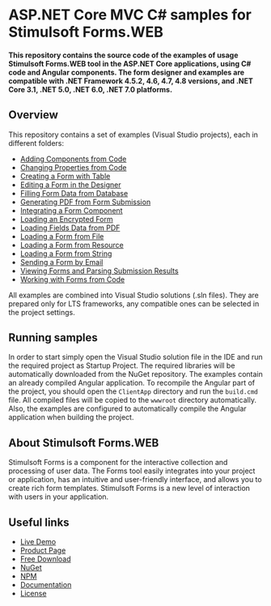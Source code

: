 # ASP.NET Core MVC C# samples for Stimulsoft Forms.WEB

#### This repository contains the source code of the examples of usage Stimulsoft Forms.WEB tool in the ASP.NET Core applications, using C# code and Angular components. The form designer and examples are compatible with .NET Framework 4.5.2, 4.6, 4.7, 4.8 versions, and .NET Core 3.1, .NET 5.0, .NET 6.0, .NET 7.0 platforms.

## Overview
This repository contains a set of examples (Visual Studio projects), each in different folders:
* [Adding Components from Code](https://github.com/stimulsoft/Samples-Forms.WEB-for-ASP.NET-Core/tree/main/Adding%20Components%20from%20Code)
* [Changing Properties from Code](https://github.com/stimulsoft/Samples-Forms.WEB-for-ASP.NET-Core/tree/main/Changing%20Properties%20from%20Code)
* [Creating a Form with Table](https://github.com/stimulsoft/Samples-Forms.WEB-for-ASP.NET-Core/tree/main/Creating%20a%20Form%20with%20Table)
* [Editing a Form in the Designer](https://github.com/stimulsoft/Samples-Forms.WEB-for-ASP.NET-Core/tree/main/Editing%20a%20Form%20in%20the%20Designer)
* [Filling Form Data from Database](https://github.com/stimulsoft/Samples-Forms.WEB-for-ASP.NET-Core/tree/main/Filling%20Form%20Data%20from%20Database)
* [Generating PDF from Form Submission](https://github.com/stimulsoft/Samples-Forms.WEB-for-ASP.NET-Core/tree/main/Generating%20PDF%20from%20Form%20Submission)
* [Integrating a Form Component](https://github.com/stimulsoft/Samples-Forms.WEB-for-ASP.NET-Core/tree/main/Integrating%20a%20Form%20Component)
* [Loading an Encrypted Form](https://github.com/stimulsoft/Samples-Forms.WEB-for-ASP.NET-Core/tree/main/Loading%20an%20Encrypted%20Form)
* [Loading Fields Data from PDF](https://github.com/stimulsoft/Samples-Forms.WEB-for-ASP.NET-Core/tree/main/Loading%20Fields%20Data%20from%20PDF)
* [Loading a Form from File](https://github.com/stimulsoft/Samples-Forms.WEB-for-ASP.NET-Core/tree/main/Loading%20a%20Form%20from%20File)
* [Loading a Form from Resource](https://github.com/stimulsoft/Samples-Forms.WEB-for-ASP.NET-Core/tree/main/Loading%20a%20Form%20from%20Resource)
* [Loading a Form from String](https://github.com/stimulsoft/Samples-Forms.WEB-for-ASP.NET-Core/tree/main/Loading%20a%20Form%20from%20String)
* [Sending a Form by Email](https://github.com/stimulsoft/Samples-Forms.WEB-for-ASP.NET-Core/tree/main/Sending%20a%20Form%20by%20Email)
* [Viewing Forms and Parsing Submission Results](https://github.com/stimulsoft/Samples-Forms.WEB-for-ASP.NET-Core/tree/main/Viewing%20Forms%20and%20Parsing%20Submission%20Results)
* [Working with Forms from Code](https://github.com/stimulsoft/Samples-Forms.WEB-for-ASP.NET-Core/tree/main/Working%20with%20Forms%20from%20Code)

All examples are combined into Visual Studio solutions (.sln files). They are prepared only for LTS frameworks, any compatible ones can be selected in the project settings.

## Running samples
In order to start simply open the Visual Studio solution file in the IDE and run the required project as Startup Project. The required libraries will be automatically downloaded from the NuGet repository. The examples contain an already compiled Angular application. To recompile the Angular part of the project, you should open the `ClientApp` directory and run the `build.cmd` file. All compiled files will be copied to the `wwwroot` directory automatically. Also, the examples are configured to automatically compile the Angular application when building the project.

## About Stimulsoft Forms.WEB
Stimulsoft Forms is a component for the interactive collection and processing of user data. The Forms tool easily integrates into your project or application, has an intuitive and user-friendly interface, and allows you to create rich form templates. Stimulsoft Forms is a new level of interaction with users in your application.

## Useful links
* [Live Demo](http://demo.stimulsoft.com/#Net)
* [Product Page](https://www.stimulsoft.com/en/products/forms)
* [Free Download](https://www.stimulsoft.com/en/downloads)
* [NuGet](https://www.nuget.org/packages/Stimulsoft.Forms.Web)
* [NPM](https://www.npmjs.com/package/stimulsoft-forms)
* [Documentation](https://www.stimulsoft.com/en/documentation/online/programming-manual/forms_web.htm)
* [License](LICENSE.md)
